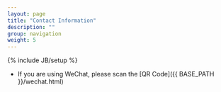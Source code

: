 ```yaml
---
layout: page
title: "Contact Information"
description: ""
group: navigation
weight: 5
---
```

{% include JB/setup %}

* If you are using WeChat, please scan the [QR Code]({{ BASE_PATH }}/wechat.html)
